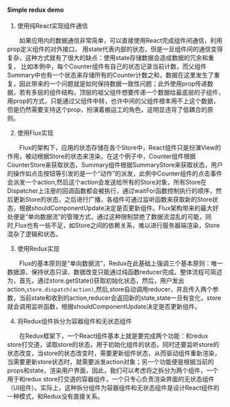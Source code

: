 #### Simple redux demo 

1. 使用纯React实现组件通信

&emsp;&emsp;如果应用内的数据通信非常简单，可以直接使用React完成组件间通信，利用prop定义组件的对外接口，
用state代表内部的状态，但是一旦组件间的通信变得复杂，这种方式就有了很大的缺点：使用state存储数据会造成数据的冗余和重复，
比如本例中，每个Counter组件有自己的状态记录当前计数，而父组件Summary中也有一个状态来存储所有的Counter计数之和，数据在这里发生了重复，因此带来的一个问题就是如何保持数据一致性问题；此外使用prop传递数据，若有多层的组件结构，顶层的祖父组件想要传递一个数据给最底层的子组件，用prop的方式，只能通过父组件中转，也许中间的父组件根本用不上这个数据，但是仍然需要支持这个prop，扮演着搬运工的角色，这明显违背了低耦合的原则。

2. 使用Flux实现

&emsp;&emsp;Flux的架构下，应用的状态存储在各个Store中，React组件只是扮演View的作用，被动根据Store的状态来渲染，在这个例子中，Counter组件根据CounterStore来获取状态，Summary组件根据SummaryStore来获取状态，用户的操作如点击按钮等引发的是一个“动作”的派发，此例中Counter组件的点击事件会派发一个action,然后这个action会发送给所有的Store对象，所有Store在Dispatcher上注册的回调函数都会被执行，通过waitFor函数控制执行的顺序，然后更新Store的状态，之后进行广播，各组件可通过监听函数来获取新的Store状态，根据shouldComponentUpdate决定是否更新组件。Flux架构带来的最大好处便是“单向数据流”的管理方式，通过这种限制禁绝了数据流混乱的可能，同时,Flux也有一些不足，如Store之间的依赖关系，难以进行服务器端渲染，Store混杂了逻辑和状态。

3. 使用Redux实现

&emsp;&emsp;Flux的基本原则是“单向数据流”，Redux在此基础上强调三个基本原则：唯一数据源、保持状态只读、数据改变只能通过纯函数reducer完成。整体流程可简述为，首先，通过store.getState()获取初始化状态，然后，用户发出action,`store.dispatch(action)`,然后,store自动调用reducer，并且传入两个参数，当前state和收到的action,reducer会返回新的state,state一旦有变化，store就会调用监听函数，根据shouldComponentUpdate决定是否更新组件。

4. 将Redux组件拆分为容器组件和无状态组件

&emsp;&emsp;在Redux框架下，一个React组件基本上就是要完成两个功能：和redux store打交道，读取store的状态，用于初始化组件的状态，同时还要监听store的状态改变，当store的状态改变时，需要更新组件状态，从而驱动组件重新渲染，当需要更新store状态时，就需要派发action对象；另一个功能便是根据当前的props和state，渲染用户界面，因此，我们可以考虑将之拆分为两个组件，一个用于和redux store打交道的容器组件，一个只专心负责渲染界面的无状态组件（UI组件）。实际上，这种拆分组件为容器组件和无状态组件是设计React组件的一种模式，和Redux没有直接关系。